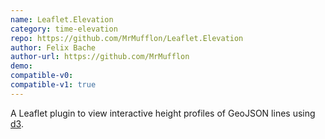 ```yaml
---
name: Leaflet.Elevation
category: time-elevation
repo: https://github.com/MrMufflon/Leaflet.Elevation
author: Felix Bache
author-url: https://github.com/MrMufflon
demo: 
compatible-v0:
compatible-v1: true
---
```


A Leaflet plugin to view interactive height profiles of GeoJSON lines using <a href="https://d3js.org//">d3</a>.
